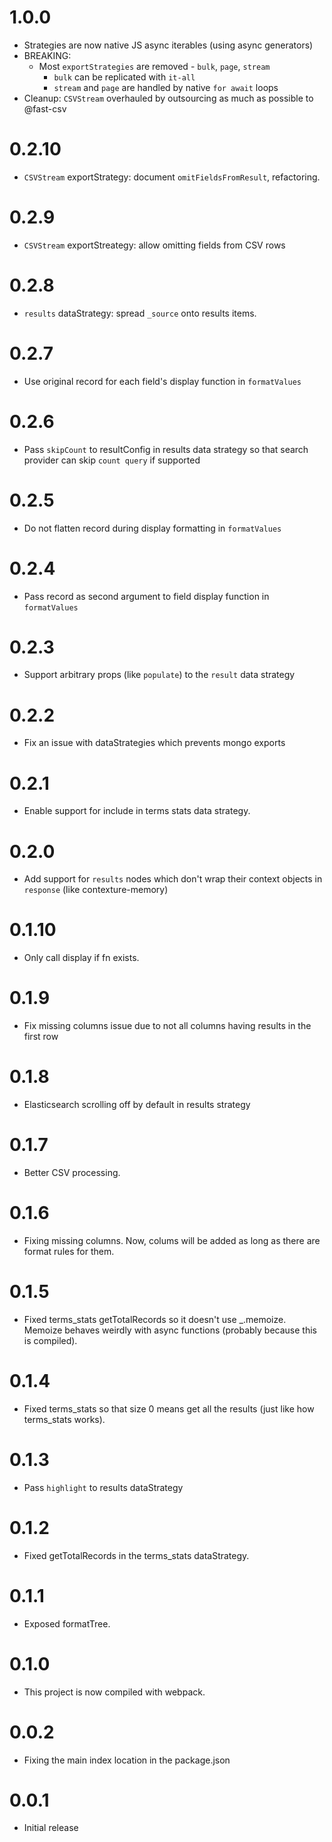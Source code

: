 ﻿# 1.0.0
* Strategies are now native JS async iterables (using async generators)
* BREAKING:
  * Most `exportStrategies` are removed - `bulk`, `page`, `stream`
    * `bulk` can be replicated with `it-all`
    * `stream` and `page` are handled by native `for await` loops
* Cleanup: `CSVStream` overhauled by outsourcing as much as possible to @fast-csv  


# 0.2.10
* `CSVStream` exportStrategy: document `omitFieldsFromResult`, refactoring.

# 0.2.9
* `CSVStream` exportStreategy: allow omitting fields from CSV rows

# 0.2.8
* `results` dataStrategy: spread `_source` onto results items.

# 0.2.7
* Use original record for each field's display function in `formatValues`

# 0.2.6
* Pass `skipCount` to resultConfig in results data strategy so that search provider can skip `count query` if supported

# 0.2.5
* Do not flatten record during display formatting in `formatValues`

# 0.2.4
* Pass record as second argument to field display function in `formatValues` 

# 0.2.3
* Support arbitrary props (like `populate`) to the `result` data strategy

# 0.2.2
* Fix an issue with dataStrategies which prevents mongo exports

# 0.2.1
* Enable support for include in terms stats data strategy.

# 0.2.0
* Add support for `results` nodes which don't wrap their context objects in `response` (like contexture-memory)

# 0.1.10
* Only call display if fn exists.

# 0.1.9
* Fix missing columns issue due to not all columns having results in the first row

# 0.1.8
* Elasticsearch scrolling off by default in results strategy

# 0.1.7
* Better CSV processing.

# 0.1.6
* Fixing missing columns. Now, colums will be added as long as there
  are format rules for them.

# 0.1.5
* Fixed terms_stats getTotalRecords so it doesn't use _.memoize.
  Memoize behaves weirdly with async functions (probably because this
  is compiled).

# 0.1.4
* Fixed terms_stats so that size 0 means get all the results (just like how terms_stats works).

# 0.1.3
* Pass `highlight` to results dataStrategy

# 0.1.2
* Fixed getTotalRecords in the terms_stats dataStrategy.

# 0.1.1
* Exposed formatTree.

# 0.1.0
* This project is now compiled with webpack.

# 0.0.2
* Fixing the main index location in the package.json

# 0.0.1
* Initial release
